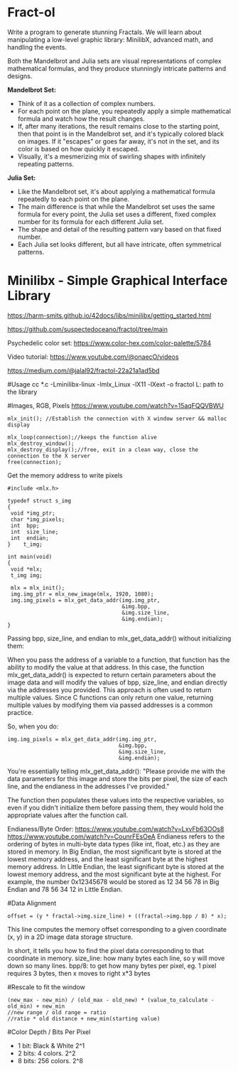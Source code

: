 # Fract-ol
Write a program to generate stunning Fractals.
We will learn about manipulating a low-level graphic library: MinilibX, advanced math, and handling the events.

Both the Mandelbrot and Julia sets are visual representations of complex mathematical formulas, and they produce stunningly intricate patterns and designs.

**Mandelbrot Set:**
- Think of it as a collection of complex numbers. 
- For each point on the plane, you repeatedly apply a simple mathematical formula and watch how the result changes. 
- If, after many iterations, the result remains close to the starting point, then that point is in the Mandelbrot set, and it's typically colored black on images. If it "escapes" or goes far away, it's not in the set, and its color is based on how quickly it escaped.
- Visually, it's a mesmerizing mix of swirling shapes with infinitely repeating patterns.

**Julia Set:**
- Like the Mandelbrot set, it's about applying a mathematical formula repeatedly to each point on the plane. 
- The main difference is that while the Mandelbrot set uses the same formula for every point, the Julia set uses a different, fixed complex number for its formula for each different Julia set.
- The shape and detail of the resulting pattern vary based on that fixed number.
- Each Julia set looks different, but all have intricate, often symmetrical patterns.

# Minilibx - Simple Graphical Interface Library
https://harm-smits.github.io/42docs/libs/minilibx/getting_started.html

https://github.com/suspectedoceano/fractol/tree/main

Psychedelic color set: https://www.color-hex.com/color-palette/5784

Video tutorial: https://www.youtube.com/@onaecO/videos

https://medium.com/@jalal92/fractol-22a21a1ad5bd

#Usage
cc *.c -Lminilibx-linux -lmlx_Linux -lX11 -lXext -o fractol
L: path to the library 

#Images, RGB, Pixels
https://www.youtube.com/watch?v=15aqFQQVBWU



````
mlx_init(); //Establish the connection with X window server && malloc display

mlx_loop(connection);//keeps the function alive
mlx_destroy_window();
mlx_destroy_display();//free, exit in a clean way, close the connection to the X server
free(connection);

````

Get the memory address to write pixels
````
#include <mlx.h>

typedef struct s_img
{
 void *img_ptr;
 char *img_pixels;
 int  bpp;
 int  size_line;
 int  endian;
}    t_img;

int main(void)
{
 void *mlx;
 t_img img;

 mlx = mlx_init();
 img.img_ptr = mlx_new_image(mlx, 1920, 1080);
 img.img_pixels = mlx_get_data_addr(img.img_ptr,
                                    &img.bpp,
                                    &img.size_line,
                                    &img.endian);
}

````
Passing bpp, size_line, and endian to mlx_get_data_addr() without initializing them:

When you pass the address of a variable to a function, that function has the ability to modify the value at that address. In this case, the function mlx_get_data_addr() is expected to return certain parameters about the image data and will modify the values of bpp, size_line, and endian directly via the addresses you provided.
This approach is often used to return multiple values. Since C functions can only return one value, returning multiple values by modifying them via passed addresses is a common practice.

So, when you do:
````
img.img_pixels = mlx_get_data_addr(img.img_ptr,
                                   &img.bpp,
                                   &img.size_line,
                                   &img.endian);
````
You're essentially telling mlx_get_data_addr(): "Please provide me with the data parameters for this image and store the bits per pixel, the size of each line, and the endianess in the addresses I've provided."

The function then populates these values into the respective variables, so even if you didn't initialize them before passing them, they would hold the appropriate values after the function call.

Endianess/Byte Order:
https://www.youtube.com/watch?v=LxvFb63OOs8
https://www.youtube.com/watch?v=CounrFEsOeA
Endianess refers to the ordering of bytes in multi-byte data types (like int, float, etc.) as they are stored in memory.
In Big Endian, the most significant byte is stored at the lowest memory address, and the least significant byte at the highest memory address.
In Little Endian, the least significant byte is stored at the lowest memory address, and the most significant byte at the highest.
For example, the number 0x12345678 would be stored as 12 34 56 78 in Big Endian and 78 56 34 12 in Little Endian.


#Data Alignment
````
offset = (y * fractal->img.size_line) + ((fractal->img.bpp / 8) * x); 
````
This line computes the memory offset corresponding to a given coordinate (x, y) in a 2D image data storage structure. 

In short, it tells you how to find the pixel data corresponding to that coordinate in memory.
size_line: how many bytes each line, so y will move down so many lines.
bpp/8: to get how many bytes per pixel, eg. 1 pixel requires 3 bytes, then x moves to right x*3 bytes

#Rescale to fit the window
````
(new_max - new_min) / (old_max - old_new) * (value_to_calculate - old_min) + new_min
//new range / old range = ratio
//ratio * old distance + new_min(starting value)
````

#Color Depth / Bits Per Pixel
- 1 bit: Black & White 2^1
- 2 bits: 4 colors. 2^2
- 8 bits: 256 colors. 2^8

